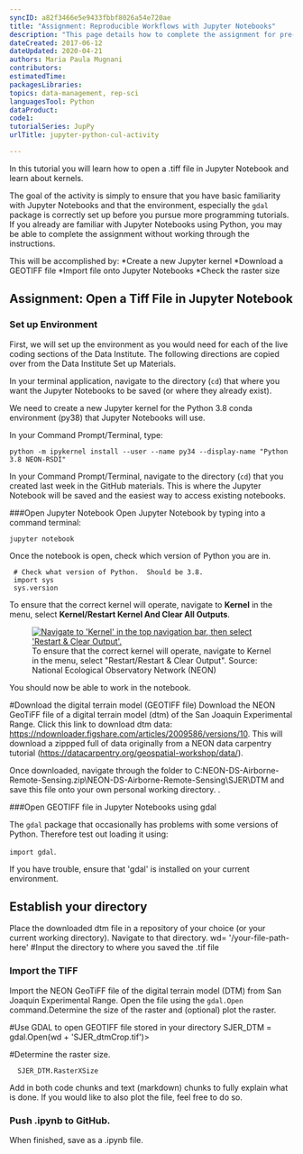 ```yaml
---
syncID: a82f3466e5e9433fbbf8026a54e720ae
title: "Assignment: Reproducible Workflows with Jupyter Notebooks"
description: "This page details how to complete the assignment for pre-Institute week 3 on documenting your code with Jupyter Notebooks."
dateCreated: 2017-06-12
dateUpdated: 2020-04-21
authors: Maria Paula Mugnani
contributors: 
estimatedTime:
packagesLibraries:
topics: data-management, rep-sci
languagesTool: Python
dataProduct:
code1:
tutorialSeries: JupPy
urlTitle: jupyter-python-cul-activity

---
```


In this tutorial you will learn how to open a .tiff file in Jupyter Notebook and learn about kernels. 

The goal of the activity is simply to ensure that you have basic
familiarity with Jupyter Notebooks and that the environment, especially the 
`gdal` package is correctly set up before you pursue more programming tutorials. If you already
are familiar with Jupyter Notebooks using Python, you may be able to complete the 
assignment without working through the instructions. 

<div id="ds-objectives" markdown="1">

This will be accomplished by:
  *Create a new  Jupyter kernel
  *Download a GEOTIFF file
  *Import file onto Jupyter Notebooks
  *Check the raster size



## Assignment: Open a Tiff File in Jupyter Notebook 



### Set up Environment 

First, we will set up the environment as you would need for each of the live 
coding sections of the Data Institute. The following directions are copied over
from the Data Institute Set up Materials.

In your terminal application, navigate to the directory (`cd`) that where you
want the Jupyter Notebooks to be saved (or where they already exist). 

We need to create a new Jupyter kernel for the Python 3.8 conda environment 
(py38) that Jupyter Notebooks will use. 

In your Command Prompt/Terminal, type: 

`python -m ipykernel install --user --name py34 --display-name "Python 3.8 NEON-RSDI"`

In your Command Prompt/Terminal, navigate to the directory (`cd`) that you 
created last week in the GitHub materials. This is where the Jupyter Notebook 
will be saved and the easiest way to access existing notebooks. 

###Open Jupyter Notebook
Open Jupyter Notebook by typing into a command terminal:

`jupyter notebook`

Once the notebook is open, check which version of Python you are in. 

	 # Check what version of Python.  Should be 3.8. 
	 import sys
	 sys.version

To ensure that the correct kernel will operate, navigate to **Kernel** in the menu, 
select **Kernel/Restart Kernel And Clear All Outputs**. 

 <figure>
	<a href="https://raw.githubusercontent.com/NEONScience/NEON-Data-Skills/main/graphics/pre-institute-content/pre-institute3-jupPy/jupPy-kernel.png">
	<img src="https://raw.githubusercontent.com/NEONScience/NEON-Data-Skills/main/graphics/pre-institute-content/pre-institute3-jupPy/jupPy-kernel.png" alt="Navigate to 'Kernel' in the top navigation bar, then select 'Restart & Clear Output'."></a>
	<figcaption> To ensure that the correct kernel will operate, navigate to 
	Kernel in the menu, select "Restart/Restart & Clear Output". 
	Source: National Ecological Observatory Network (NEON)  
	</figcaption>
</figure>


You should now be able to work in the notebook. 



#Download the digital terrain model (GEOTIFF file)
Download the NEON GeoTiFF file of a digital terrain model (dtm) of the San Joaquin Experimental Range.
Click this link to download dtm data: https://ndownloader.figshare.com/articles/2009586/versions/10. This will download a zippped full of data originally from a NEON data carpentry tutorial (https://datacarpentry.org/geospatial-workshop/data/).

Once downloaded, navigate through the folder to C:NEON-DS-Airborne-Remote-Sensing.zip\NEON-DS-Airborne-Remote-Sensing\SJER\DTM and save this file onto your own personal working directory.
. 

###Open GEOTIFF file in Jupyter Notebooks using gdal


The `gdal` package that occasionally has problems with some versions of Python. 
Therefore test out loading it using: 

`import gdal`.  

If you have trouble, ensure that 'gdal' is installed on your current environment.

## Establish your directory

Place the downloaded dtm file in a repository of your choice (or your current 
working directory). Navigate to that directory. 
	 wd= '/your-file-path-here' #Input the directory to where you saved the .tif file


### Import the TIFF

Import the NEON GeoTiFF file of the digital terrain model (DTM) </a> 
from San Joaquin Experimental Range. Open the file using the `gdal.Open` command.Determine the size of the raster and (optional) plot the raster.

#Use GDAL to open GEOTIFF file stored in your directory
 SJER_DTM = gdal.Open(wd + 'SJER_dtmCrop.tif')>


#Determine the raster size. 

	  SJER_DTM.RasterXSize

Add in both code chunks and text (markdown) chunks to fully explain what is done. If you would like to also plot the file, feel free to do so.  


### Push .ipynb to GitHub.  

  When finished, save as a .ipynb file.

